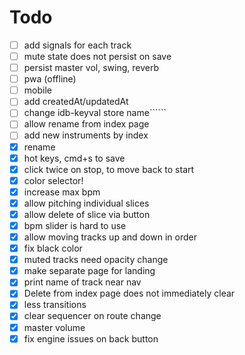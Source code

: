# Todo

- [ ] add signals for each track
- [ ] mute state does not persist on save
- [ ] persist master vol, swing, reverb
- [ ] pwa (offline)
- [ ] mobile
- [ ] add createdAt/updatedAt
- [ ] change idb-keyval store name``````
- [ ] allow rename from index page
- [ ] add new instruments by index
- [x] rename
- [x] hot keys, cmd+s to save
- [x] click twice on stop, to move back to start
- [x] color selector!
- [x] increase max bpm
- [x] allow pitching individual slices
- [x] allow delete of slice via button
- [x] bpm slider is hard to use
- [x] allow moving tracks up and down in order
- [x] fix black color
- [x] muted tracks need opacity change
- [x] make separate page for landing
- [x] print name of track near nav
- [x] Delete from index page does not immediately clear
- [x] less transitions
- [x] clear sequencer on route change
- [x] master volume
- [x] fix engine issues on back button
